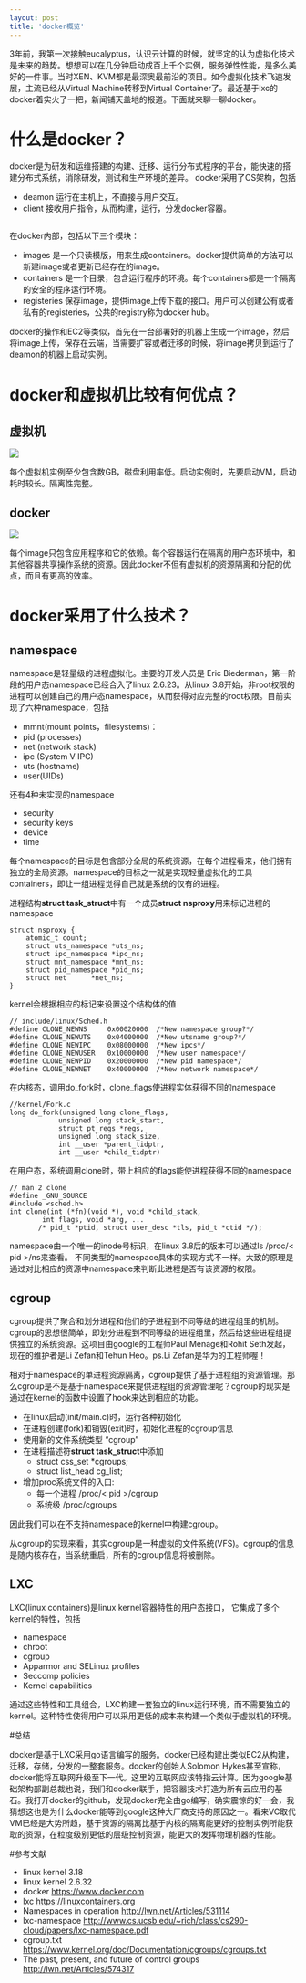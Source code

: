 ```yaml
---
layout: post
title: 'docker概览'
---
```


3年前，我第一次接触eucalyptus，认识云计算的时候，就坚定的认为虚拟化技术是未来的趋势。想想可以在几分钟启动成百上千个实例，服务弹性性能，是多么美好的一件事。当时XEN、KVM都是最深奥最前沿的项目。如今虚拟化技术飞速发展，主流已经从Virtual Machine转移到Virtual Container了。最近基于lxc的docker着实火了一把，新闻铺天盖地的报道。下面就来聊一聊docker。
 
 
 
什么是docker？
===
 

docker是为研发和运维搭建的构建、迁移、运行分布式程序的平台，能快速的搭建分布式系统，消除研发，测试和生产环境的差异。
docker采用了CS架构，包括
 
* deamon 运行在主机上，不直接与用户交互。
* client 接收用户指令，从而构建，运行，分发docker容器。
 
![]()
 

在docker内部，包括以下三个模块：
 
* images 是一个只读模版，用来生成containers。docker提供简单的方法可以新建image或者更新已经存在的image。
* containers 是一个目录，包含运行程序的环境。每个containers都是一个隔离的安全的程序运行环境。
* registeries 保存image，提供image上传下载的接口。用户可以创建公有或者私有的registeries，公共的registry称为docker hub。
 
docker的操作和EC2等类似，首先在一台部署好的机器上生成一个image，然后将image上传，保存在云端，当需要扩容或者迁移的时候，将image拷贝到运行了deamon的机器上启动实例。
 
 
 
docker和虚拟机比较有何优点？ 
===
 
 
## 虚拟机 ##
 
![]({{site.baseurl}}/img/3.png)
 
每个虚拟机实例至少包含数GB，磁盘利用率低。启动实例时，先要启动VM，启动耗时较长。隔离性完整。
 
## docker ##
 
![]({{site.baseurl}}/img/4.png)
 
每个image只包含应用程序和它的依赖。每个容器运行在隔离的用户态环境中，和其他容器共享操作系统的资源。因此docker不但有虚拟机的资源隔离和分配的优点，而且有更高的效率。
 
 
 
docker采用了什么技术？ 
===
 
 
## namespace ##
 
namespace是轻量级的进程虚拟化。主要的开发人员是 Eric Biederman，第一阶段的用户态namespace已经合入了linux 2.6.23。从linux 3.8开始，非root权限的进程可以创建自己的用户态namespace，从而获得对应完整的root权限。目前实现了六种namespace，包括
 
 
 
* mmnt(mount points，filesystems)：
* pid (processes)
* net (network stack)
* ipc (System V IPC)
* uts (hostname)
* user(UIDs)
 
 
 
还有4种未实现的namespace
 
 
 
* security
* security keys
* device 
* time
 
 
 
每个namespace的目标是包含部分全局的系统资源，在每个进程看来，他们拥有独立的全局资源。namespace的目标之一就是实现轻量虚拟化的工具containers，即让一组进程觉得自己就是系统的仅有的进程。
 
 
进程结构**struct task_struct**中有一个成员**struct nsproxy**用来标记进程的namespace
 
 
 
	struct nsproxy {
		atomic_t count;
		struct uts_namespace *uts_ns;
		struct ipc_namespace *ipc_ns;
		struct mnt_namespace *mnt_ns;
		struct pid_namespace *pid_ns;
		struct net		*net_ns;
	}
 
 
 
kernel会根据相应的标记来设置这个结构体的值
 
 
 
	// include/linux/Sched.h
	#define CLONE_NEWNS 	0x00020000	/*New namespace group?*/
	#define CLONE_NEWUTS	0x04000000	/*New utsname group?*/
	#define CLONE_NEWIPC	0x08000000	/*New ipcs*/
	#define CLONE_NEWUSER   0x10000000	/*New user namespace*/
	#define CLONE_NEWPID	0x20000000	/*New pid namespace*/
	#define CLONE_NEWNET	0x40000000	/*New network namespace*/
 
 
 
在内核态，调用do_fork时，clone_flags使进程实体获得不同的namespace
 
 
 
	//kernel/Fork.c
	long do_fork(unsigned long clone_flags,
				unsigned long stack_start,
				struct pt_regs *regs,
				unsigned long stack_size,
				int __user *parent_tidptr,
				int __user *child_tidptr)
 
 
在用户态，系统调用clone时，带上相应的flags能使进程获得不同的namespace
 
 
	// man 2 clone
	#define _GNU_SOURCE
	#include <sched.h>
	int clone(int (*fn)(void *), void *child_stack, 
  	        int flags, void *arg, ...
   	       /* pid_t *ptid, struct user_desc *tls, pid_t *ctid */);
 
 
namespace由一个唯一的inode号标识，在linux 3.8后的版本可以通过ls /proc/< pid >/ns来查看。
不同类型的namespace具体的实现方式不一样。大致的原理是通过对比相应的资源中namespace来判断此进程是否有该资源的权限。
 
 
## cgroup ##
 
 
cgroup提供了聚合和划分进程和他们的子进程到不同等级的进程组里的机制。cgroup的思想很简单，即划分进程到不同等级的进程组里，然后给这些进程组提供独立的系统资源。这项目由google的工程师Paul Menage和Rohit Seth发起，现在的维护者是Li Zefan和Tehun Heo。ps.Li Zefan是华为的工程师喔！
 
 
相对于namespace的单进程资源隔离，cgroup提供了基于进程组的资源管理。那么cgroup是不是基于namespace来提供进程组的资源管理呢？cgroup的现实是通过在kernel的函数中设置了hook来达到相应的功能。
 
 
 
* 在linux启动(init/main.c)时，运行各种初始化
* 在进程创建(fork)和销毁(exit)时，初始化进程的cgroup信息
* 使用新的文件系统类型 “cgroup”
* 在进程描述符**struct task_struct**中添加
	* struct css_set *cgroups;
	* struct list_head cg_list;
* 增加proc系统文件的入口:
	* 每一个进程 /proc/< pid >/cgroup
	* 系统级 /proc/cgroups
 
 
 
因此我们可以在不支持namespace的kernel中构建cgroup。
 
 
从cgroup的实现来看，其实cgroup是一种虚拟的文件系统(VFS)。cgroup的信息是随内核存在，当系统重启，所有的cgroup信息将被删除。
 
 
## LXC ##
 
 
LXC(linux containers)是linux kernel容器特性的用户态接口， 它集成了多个kernel的特性，包括
 
 
* namespace
* chroot
* cgroup
* Apparmor and SELinux profiles
* Seccomp policies
* Kernel capabilities
 
 
通过这些特性和工具组合，LXC构建一套独立的linux运行环境，而不需要独立的kernel。这种特性使得用户可以采用更低的成本来构建一个类似于虚拟机的环境。
   
   
   
#总结     
    
docker是基于LXC采用go语言编写的服务。docker已经构建出类似EC2从构建，迁移，存储，分发的一整套服务。docker的创始人Solomon Hykes甚至宣称，docker能将互联网升级至下一代。这里的互联网应该特指云计算。因为google基础架构部副总裁也说，我们和docker联手，把容器技术打造为所有云应用的基石。我打开docker的github，发现docker完全由go编写，确实震惊的好一会，我猜想这也是为什么docker能等到google这种大厂商支持的原因之一。看来VC取代VM已经是大势所趋，基于资源的隔离比基于内核的隔离能更好的控制实例所能获取的资源，在粒度级别更低的层级控制资源，能更大的发挥物理机器的性能。    
        
   
#参考文献    


      
* linux kernel 3.18
* linux kernel 2.6.32
* docker https://www.docker.com
* lxc https://linuxcontainers.org
* Namespaces in operation http://lwn.net/Articles/531114
* lxc-namespace http://www.cs.ucsb.edu/~rich/class/cs290-cloud/papers/lxc-namespace.pdf
* cgroup.txt https://www.kernel.org/doc/Documentation/cgroups/cgroups.txt
* The past, present, and future of control groups http://lwn.net/Articles/574317


